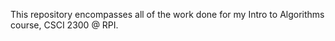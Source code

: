 This repository encompasses all of the work done for my Intro to Algorithms course, CSCI 2300 @ RPI.
